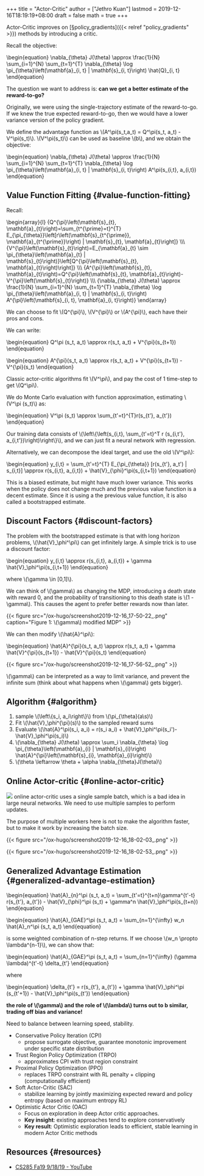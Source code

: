 +++
title = "Actor-Critic"
author = ["Jethro Kuan"]
lastmod = 2019-12-16T18:19:19+08:00
draft = false
math = true
+++

Actor-Critic improves on [§policy\_gradients]({{< relref "policy_gradients" >}}) methods by introducing a
critic.

Recall the objective:

\begin{equation}
  \nabla\_{\theta} J(\theta) \approx \frac{1}{N} \sum\_{i=1}^{N} \sum\_{t=1}^{T} \nabla\_{\theta} \log \pi\_{\theta}\left(\mathbf{a}\_{i, t} | \mathbf{s}\_{i, t}\right) \hat{Q}\_{i, t}
\end{equation}

The question we want to address is: **can we get a better estimate of
the reward-to-go?**

Originally, we were using the single-trajectory estimate of the
reward-to-go. If we knew the true expected reward-to-go, then we would
have a lower variance version of the policy gradient.

We define the advantage function as \\(A^\pi(s\_t,a\_t) = Q^\pi(s\_t,
a\_t) - V^\pi(s\_t)\\). \\(V^\pi(s\_t)\\) can be used as baseline \\(b\\), and we
obtain the objective:

\begin{equation}
\nabla\_{\theta} J(\theta) \approx \frac{1}{N} \sum\_{i=1}^{N} \sum\_{t=1}^{T} \nabla\_{\theta} \log \pi\_{\theta}\left(\mathbf{a}\_{i, t} | \mathbf{s}\_{i, t}\right) A^\pi(s\_{i,t}, a\_{i,t})
\end{equation}


## Value Function Fitting {#value-function-fitting}

Recall:

\begin{array}{l}
  {Q^{\pi}\left(\mathbf{s}\_{t},
  \mathbf{a}\_{t}\right)=\sum\_{t^{\prime}=t}^{T}
  E\_{\pi\_{\theta}}\left[r\left(\mathbf{s}\_{t^{\prime}},
  \mathbf{a}\_{t^{\prime}}\right) | \mathbf{s}\_{t},
  \mathbf{a}\_{t}\right]} \\\\\\
  {V^{\pi}\left(\mathbf{s}\_{t}\right)=E\_{\mathbf{a}\_{t} \sim
  \pi\_{\theta}\left(\mathbf{a}\_{t} |
  \mathbf{s}\_{t}\right)}\left[Q^{\pi}\left(\mathbf{s}\_{t},
  \mathbf{a}\_{t}\right)\right]} \\\\\\
  {A^{\pi}\left(\mathbf{s}\_{t},
  \mathbf{a}\_{t}\right)=Q^{\pi}\left(\mathbf{s}\_{t},
  \mathbf{a}\_{t}\right)-V^{\pi}\left(\mathbf{s}\_{t}\right)} \\\\\\
  {\nabla\_{\theta} J(\theta) \approx \frac{1}{N} \sum\_{i=1}^{N}
  \sum\_{t=1}^{T} \nabla\_{\theta} \log \pi\_{\theta}\left(\mathbf{a}\_{i,
  t} | \mathbf{s}\_{i, t}\right) A^{\pi}\left(\mathbf{s}\_{i, t},
  \mathbf{a}\_{i, t}\right)}
\end{array}

We can choose to fit \\(Q^{\pi}\\), \\(V^{\pi}\\) or \\(A^{\pi}\\), each have
their pros and cons.

We can write:

\begin{equation}
  Q^\pi (s\_t, a\_t) \approx r(s\_t, a\_t) + V^{\pi}(s\_{t+1})
\end{equation}

\begin{equation}
  A^{\pi}(s\_t, a\_t) \approx r(s\_t, a\_t) + V^{\pi}(s\_{t+1}) - V^{\pi}(s\_t)
\end{equation}

Classic actor-critic algorithms fit \\(V^\pi\\), and pay the cost of 1
time-step to get \\(Q^\pi\\).

We do Monte Carlo evaluation with function approximation, estimating
\\(V^\pi (s\_t)\\) as:

\begin{equation}
  V^\pi (s\_t) \approx \sum\_{t'=t}^{T}r(s\_{t'}, a\_{t'})
\end{equation}

Our training data consists of \\(\left\\{\left(s\_{i,t}, \sum\_{t'=t}^T r
(s\_{i,t'}, a\_{i,t'})\right)\right\\}\\), and we can just fit a neural
network with regression.

Alternatively, we can decompose the ideal target, and use the old
\\(V^\pi\\):

\begin{equation}
  y\_{i,t} = \sum\_{t'=t}^{T} E\_{\pi\_{\theta}} [r(s\_{t'}, a\_t') |
  s\_{i,t}] \approx r(s\_{i,t}, a\_{i,t}) + \hat{V}\_{\phi}^\pi(s\_{i,t+1})
\end{equation}

This is a biased estimate, but might have much lower variance. This
works when the policy does not change much and the previous value
function is a decent estimate. Since it is using a the previous value
function, it is also called a bootstrapped estimate.


## Discount Factors {#discount-factors}

The problem with the bootstrapped estimate is that with long horizon
problems, \\(\hat{V}\_\phi^\pi\\) can get infinitely large. A simple trick
is to use a discount factor:

\begin{equation}
  y\_{i,t} \approx r(s\_{i,t}, a\_{i,t}) + \gamma \hat{V}\_\phi^\pi(s\_{i,t+1})
\end{equation}

where \\(\gamma \in [0,1]\\).

We can think of \\(\gamma\\) as changing the MDP, introducing a death
state with reward 0, and the probability of transitioning to this
death state is \\(1 - \gamma\\). This causes the agent to prefer better
rewards now than later.

{{< figure src="/ox-hugo/screenshot2019-12-16_17-50-22_.png" caption="Figure 1: \\(\gamma\\) modified MDP" >}}

We can then modify \\(\hat{A}^\pi\\):

\begin{equation}
  \hat{A}^{\pi}(s\_t, a\_t) \approx r(s\_t, a\_t) + \gamma \hat{V}^{\pi}(s\_{t+1}) - \hat{V}^{\pi}(s\_t)
\end{equation}

{{< figure src="/ox-hugo/screenshot2019-12-16_17-56-52_.png" >}}

\\(\gamma\\) can be interpreted as a way to limit variance, and prevent
the infinite sum (think about what happens when \\(\gamma\\) gets bigger).


## Algorithm {#algorithm}

1.  sample \\(\left\\{s\_i, a\_i\right\\}\\) from \\(\pi\_{\theta}(a\s)\\)
2.  Fit \\(\hat{V}\_\phi^{\pi}(s)\\) to the sampled reward sums
3.  Evaluate \\(\hat{A}^\pi(s\_i, a\_i) = r(s\_i a\_i) + \hat{V}\_\phi^\pi(s\_i')-\hat{V}\_\phi^\pi(s\_i)\\)
4.  \\(\nabla\_{\theta} J(\theta) \approx \sum\_i \nabla\_{\theta} \log \pi\_{\theta}\left(\mathbf{a}\_{i} | \mathbf{s}\_{i}\right) \hat{A}^{\pi}\left(\mathbf{s}\_{i},
       \mathbf{a}\_{i}\right)\\)
5.  \\(\theta \leftarrow \theta + \alpha \nabla\_{\theta}J(\theta)\\)


## Online Actor-critic {#online-actor-critic}

![](/ox-hugo/screenshot2019-12-16_18-02-09_.png)
online actor-critic uses a single sample batch, which is a bad idea in
large neural networks. We need to use multiple samples to perform
updates.

The purpose of multiple workers here is not to make the algorithm
faster, but to make it work by increasing the batch size.

{{< figure src="/ox-hugo/screenshot2019-12-16_18-02-03_.png" >}}

{{< figure src="/ox-hugo/screenshot2019-12-16_18-02-53_.png" >}}


## Generalized Advantage Estimation {#generalized-advantage-estimation}

\begin{equation}
  \hat{A}\_{n}^\pi (s\_t, a\_t) = \sum\_{t'=t}^{t+n}\gamma^{t'-t}
  r(s\_{t'}, a\_{t'}) - \hat{V}\_{\phi}^\pi (s\_t) + \gamma^n \hat{V}\_\phi^\pi(s\_{t+n})
\end{equation}

\begin{equation}
  \hat{A}\_{GAE}^\pi (s\_t, a\_t) = \sum\_{n=1}^{\infty} w\_n \hat{A}\_n^\pi
  (s\_t, a\_t)
\end{equation}

is some weighted combination of n-step returns. If we choose \\(w\_n
\propto \lambda^{n-1}\\), we can show that:

\begin{equation}
  \hat{A}\_{GAE}^\pi (s\_t, a\_t) = \sum\_{n=1}^{\infty} (\gamma
  \lambda)^{t'-t} \delta\_{t'}
\end{equation}

where

\begin{equation}
\delta\_{t'} = r(s\_{t'}, a\_{t'}) + \gamma \hat{V}\_\phi^\pi (s\_{t'+1}) - \hat{V}\_\phi^\pi(s\_{t'})
\end{equation}

**the role of \\(\gamma\\) and the role of \\(\lambda\\) turns out to b
similar, trading off bias and variance!**

Need to balance between learning speed, stability.

-   Conservative Policy Iteration (CPI)
    -   propose surrogate objective, guarantee monotonic improvement under
        specific state distribution
-   Trust Region Policy Optimization (TRPO)
    -   approximates CPI with trust region constraint
-   Proximal Policy Optimization (PPO)
    -   replaces TRPO constraint with RL penalty + clipping
        (computationally efficient)
-   Soft Actor-Critic (SAC)
    -   stabilize learning by jointly maximizing expected reward and
        policy entropy (based on maximum entropy RL)
-   Optimistic Actor Critic (OAC)
    -   Focus on exploration in deep Actor critic approaches.
    -   **Key insight**: existing approaches tend to explore conservatively
    -   **Key result**: Optimistic exploration leads to efficient, stable
        learning in modern Actor Critic methods


## Resources {#resources}

-   [CS285 Fa19 9/18/19 - YouTube](https://www.youtube.com/watch?v=EKqxumCuAAY&list=PLkFD6%5F40KJIwhWJpGazJ9VSj9CFMkb79A&index=7&t=0s)

